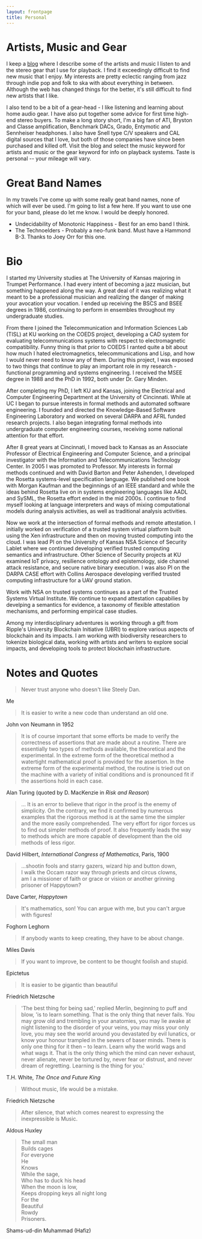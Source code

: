 ```yaml
---
layout: frontpage
title: Personal
---
```


# Artists, Music and Gear

I keep a [blog](blog.html) where I describe some of the artists and
music I listen to and the stereo gear that I use for playback. I find
it exceedingly 
difficult to find new music that I enjoy. My interests are pretty
eclectic ranging from jazz through indie pop and folk to ska with
about everything in between. Although the web has changed things for
the better, it's still 
difficult to find new artists that I like.

I also tend to be a bit of
a gear-head - I like listening and learning about home audio gear. I
have also put together some advice for first time high-end stereo
buyers. To make a long story short, I'm a big fan of ATI, Bryston and
Classe amplification, Benchmark DACs, 
Grado, Entymotic and Sennheiser headphones. I also have Snell type C/V
speakers and CAL digital sources that I love, but both of those
companies have since been purchased and killed off. Visit the blog and
select the music keyword for artists 
and music or the gear keyword for info on playback systems. Taste is
personal -- your mileage will vary.

# Great Band Names

In my travels I've come up with some really geat band names, none of
which will ever be used. I'm going to list a few here. If you want to
use one for your band, please do let me know.  I would be deeply
honored.

- Undecidability of Monotonic Happiness - Best for an emo band I
  think.
- The Technoelders - Probably a neo-funk band.  Must have a Hammond
  B-3.  Thanks to Joey Orr for
  this one.

# Bio

I started my University studies at The University of Kansas majoring
in Trumpet Performance. I had every intent of becoming a jazz
musician, but something happened along the way. A great deal of it was
realizing what it meant to be a professional musician and realizing
the danger of making your avocation your vocation. I ended up
receiving the BSCS and BSEE degrees in 1986, continuing to perform in
ensembles throughout my undergraduate studies.

From there I joined the Telecommunication and Information Sciences Lab
(TISL) at KU working on the COEDS project, developing a CAD system for
evaluating telecommunications systems with respect to electromagnetic
compatibility. Funny thing is that prior to COEDS I ranted quite a bit
about how much I hated electromagnetics, telecommunications and Lisp,
and how I would never need to know any of them. During this project, I
was exposed to two things that continue to play an important role in
my research - functional programming and systems engineering. I
received the MSEE degree in 1988 and the PhD in 1992, both under
Dr. Gary Minden.

After completing my PhD, I left KU and Kansas, joining the Electrical
and Computer Engineering Department at the University of
Cincinnati. While at UC I began to pursue interests in formal methods
and automated software engineering. I founded and directed the
Knowledge-Based Software Engineering Laboratory and worked on several
DARPA and AFRL funded research projects. I also began integrating
formal methods into undergraduate computer engineering courses,
receiving some national attention for that effort.

After 8 great years at Cincinnati, I moved back to Kansas as an
Associate Professor of Electrical Engineering and Computer Science,
and a principal investigator with the Information and
Telecommunications Technology Center. In 2005 I was promoted to
Professor. My interests in formal methods continued and with David
Barton and Peter Ashenden, I developed the Rosetta systems-level
specification language.  We published one book with Morgan Kaufman and
the beginnings of an IEEE standard and while the ideas behind Rosetta
live on in systems engineering languages like AADL and SySML, the
Rosetta effort ended in the mid 2000s. I continue to find myself
looking at language 
interpreters and ways of mixing computational models during analysis
activities, as well as traditional analysis activities.

Now we work at the intersection of formal methods and remote
attestation.  I initially worked on
verification of a trusted system virtual platform built using the 
Xen infrastructure and then on moving trusted computing into
the cloud. I was lead PI on the University of Kansas NSA Science of
Security Lablet where we continued developing verified trusted computing
semantics and infrastructure.  Other Science of Security projects at
KU examined IoT privacy, resilience ontology and epistemology, side
channel attack resistance, and secure native binary execution.  I
was also PI on the DARPA CASE effort with Collins Aerospace developing
verified trusted computing infrastructure for a UAV ground station.

Work with NSA on trusted systems continues as a part of the Trusted
Systems Virtual Institute.  We continue to expand attestation
capabilies by develping a semantics for evidence, a taxonomy of
flexible attestation mechanisms, and performing empirical case
studies.

Among my interdisciplinary adventures is working through a gift
from Ripple's University Blockchain Initiative (UBRI) to explore
various aspects of blockchain and its impacts. I am working with
biodiversity researchers to tokenize 
biological data, working with artists and writers to explore social
impacts, and developing tools to protect blockchain infrastructure.

# Notes and Quotes

> Never trust anyone who doesn't like Steely Dan.

Me

> It is easier to write a new code than understand an old one.

John von Neumann in 1952

> It is of course important that some efforts be made to verify the
> correctness of assertions that are made about  a  routine.  There  are
> essentially  two  types  of methods available, the theoretical and the
> experimental.  In  the  extreme  form  of  the  theoretical  method a
> watertight mathematical proof is provided for the assertion.  In  the
> extreme  form  of  the  experimental method, the routine is tried out
> on the machine with a variety  of  initial  conditions  and  is
> pronounced fit if the assertions hold in each case.

Alan Turing (quoted by D. MacKenzie in _Risk  and Reason_)

> ... It is an error to believe that rigor in the proof is the enemy
>  of simplicity. On the contrary, we find it confirmed by numerous
>  examples that the rigorous method is at the same time the simpler
>  and the more easily comprehended. The very effort for rigor forces
>  us to find out simpler methods of proof. It also frequently leads
>  the way to methods which are more capable of development than the
>  old methods of less rigor.

David Hilbert, _International Congress of Mathematics_, Paris, 1900

> ...shootin fools and starry gazers, wizard hip and button down,  
> I walk the Occam razor way through priests and circus clowns,  
> am I a missioner of faith or grace or vision or another grinning prisoner of Happytown?

Dave Carter, _Happytown_

>It's mathematics, son! You can argue with me, but you can't argue with figures!

Foghorn Leghorn 

>If anybody wants to keep creating, they have to be about change.

Miles Davis

> If you want to improve, be content to be thought foolish and stupid.

Epictetus 

> It is easier to be gigantic than beautiful

Friedrich Nietzsche 

> 'The best thing for being sad,' replied Merlin, beginning to puff
>  and blow, 'is to learn something. That is the only thing that never
>  fails. You may grow old and trembling in your anatomies, you may lie
>  awake at night listening to the disorder of your veins, you may miss
>  your only love, you may see the world around you devastated by evil
>  lunatics, or know your honour trampled in the sewers of baser
>  minds. There is only one thing for it then – to learn. Learn why the
>  world wags and what wags it. That is the only thing which the mind
>  can never exhaust, never alienate, never be tortured by, never fear
>  or distrust, and never dream of regretting. Learning is the thing
>  for you.'

T.H. White, *The Once and Future King*

> Without music, life would be a mistake.

Friedrich Nietzsche

> After silence, that which comes nearest to expressing the inexpressible is Music.

Aldous Huxley

> The small man  
> Builds cages  
> For everyone  
> He  
> Knows  
> While the sage,  
> Who has to duck his head  
> When the moon is low,  
> Keeps dropping keys all night long  
> For the  
> Beautiful  
> Rowdy  
> Prisoners.  

Shams-ud-din Muhammad (Hafiz)
